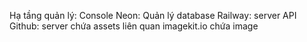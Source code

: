 Hạ tầng quản lý:
Console Neon: Quản lý database
Railway: server API
Github: server chứa assets liên quan
imagekit.io chứa image
